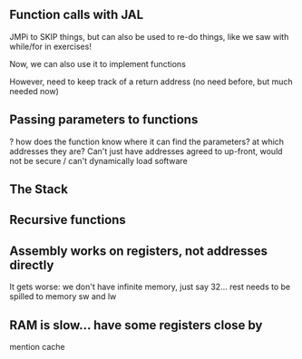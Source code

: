 


## Function calls with JAL

JMPi to SKIP things, but can also be used to re-do things, like we saw with while/for in exercises!

Now, we can also use it to implement functions

However, need to keep track of a return address (no need before, but much needed now)

## Passing parameters to functions

? how does the function know where it can find the parameters? at which addresses they are? 
    Can't just have addresses agreed to up-front, would not be secure / can't dynamically load software

## The Stack


## Recursive functions



## Assembly works on registers, not addresses directly

It gets worse: we don't have infinite memory, just say 32... rest needs to be spilled to memory
sw and lw 

## RAM is slow... have some registers close by 

mention cache

